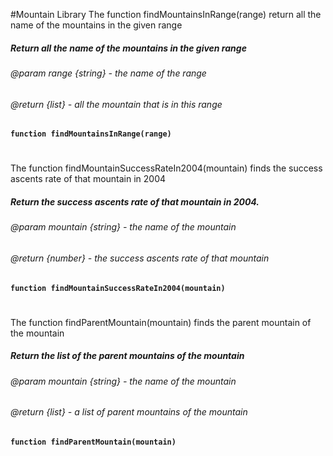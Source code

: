 #Mountain Library
The function findMountainsInRange(range) return all the name of the mountains in the given range
##### Return all the name of the mountains in the given range
###### @param range {string} - the name of the range
###### @return {list} - all the mountain that is in this range
**`function findMountainsInRange(range)`**
#

#
The function findMountainSuccessRateIn2004(mountain) finds the success ascents rate of that mountain in 2004
##### Return the success ascents rate of that mountain in 2004.
###### @param mountain {string} - the name of the mountain
###### @return {number} - the success ascents rate of that mountain
**`function findMountainSuccessRateIn2004(mountain)`**
#
The function findParentMountain(mountain) finds the parent mountain of the mountain
##### Return the list of the parent mountains of the mountain
###### @param mountain {string} - the name of the mountain
###### @return {list} - a list of parent mountains of the mountain
**`function findParentMountain(mountain)`**
